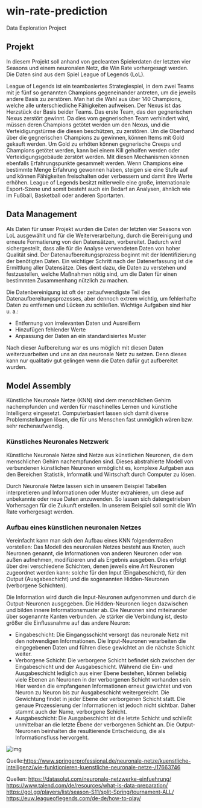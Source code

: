 # win-rate-prediction

Data Exploration Project

## Projekt

In diesem Projekt soll anhand von gecleanten Spielerdaten der letzten vier Seasons und einem neuronalen Netz, die Win Rate vorhergesagt werden.
Die Daten sind aus dem Spiel League of Legends (LoL).

League of Legends ist ein teambasiertes Strategiespiel, in dem zwei Teams mit je fünf so genannten Champions gegeneinander antreten, um die jeweils andere Basis zu zerstören. Man hat die Wahl aus über 140 Champions, welche alle unterschiedliche Fähigkeiten aufweisen. 
Der Nexus ist das Herzstück der Basis beider Teams. Das erste Team, das den gegnerischen Nexus zerstört gewinnt. Da dies vom gegnerischen Team verhindert wird, müssen deren Champions getötet werden um den Nexus, und die Verteidigungstürme die diesen beschützen, zu zerstören. Um die Oberhand über die gegnerischen Champions zu gewinnen, können Items mit Gold gekauft werden. 
Um Gold zu erhöten können gegnerische Creeps und Champions getötet werden, kann bei einem Kill geholfen werden oder Verteidigungsgebäude zerstört werden. 
Mit diesen Mechanismen können ebenfalls Erfahrungspunkte gesammelt werden. Wenn Champions eine bestimmte Menge Erfahrung gewonnen haben, steigen sie eine Stufe auf und können Fähigkeiten freischalten oder verbessern und damit ihre Werte erhöhen.
League of Legends besitzt mitlerweile eine große, internationale Esport-Szene und somit besteht auch ein Bedarf an Analysen, ähnlich wie im Fußball, Basketball oder anderen Sportarten.

## Data Management

Als Daten für unser Projekt wurden die Daten der letzten vier Seasons von LoL ausgewählt und für die Weiterverarbeitung, durch die Bereinigung und erneute Formatierung von den Datensätzen, vorbereitet. Dadurch wird sichergestellt, dass alle für die Analyse verwendeten Daten von hoher Qualität sind.
Der Datenaufbereitungsprozess beginnt mit der Identifizierung der benötigten Daten. Ein wichtiger Schritt nach der Datenerfassung ist die Ermittlung aller Datensätze. Dies dient dazu, die Daten zu verstehen und festzustellen, welche Maßnahmen nötig sind, um die Daten für einen bestimmten Zusammenhang nützlich zu machen.

Die Datenbereinigung ist oft der zeitaufwendigste Teil des Datenaufbereitungsprozesses, aber dennoch extrem wichtig, um fehlerhafte Daten zu entfernen und Lücken zu schließen. Wichtige Aufgaben sind hier u. a.:

- Entfernung von irrelevanten Daten und Ausreißern
- Hinzufügen fehlender Werte
- Anpassung der Daten an ein standardisiertes Muster

Nach dieser Aufbereitung war es uns möglich mit diesen Daten weiterzuarbeiten und uns an das neuronale Netz zu setzen. Denn dieses kann nur qualitativ gut gelingen wenn die Daten dafür gut aufbereitet wurden.

## Model Assembly

Künstliche Neuronale Netze (KNN) sind dem menschlichen Gehirn nachempfunden und werden für maschinelles Lernen und künstliche Intelligenz eingesetzt. Computerbasiert lassen sich damit diverse Problemstellungen lösen, die für uns Menschen fast unmöglich wären bzw. sehr rechenaufwendig.

### Künstliches Neuronales Netzwerk

Künstliche Neuronale Netze sind Netze aus künstlichen Neuronen, die dem menschlichen Gehirn nachempfunden sind. Dieses abstrahierte Modell von verbundenen künstlichen Neuronen ermöglicht es, komplexe Aufgaben aus den Bereichen Statistik, Informatik und Wirtschaft durch Computer zu lösen.

Durch Neuronale Netze lassen sich in unserem Beispiel Tabellen interpretieren und Informationen oder Muster extrahieren, um diese auf unbekannte oder neue Daten anzuwenden. So lassen sich datengetrieben Vorhersagen für die Zukunft erstellen. In unserem Beispiel soll somit die Win Rate vorhergesagt werden.

### Aufbau eines künstlichen neuronalen Netzes

Vereinfacht kann man sich den Aufbau eines KNN folgendermaßen vorstellen: Das Modell des neuronalen Netzes besteht aus Knoten, auch Neuronen genannt, die Informationen von anderen Neuronen oder von außen aufnehmen, modifizieren und als Ergebnis ausgeben. Dies erfolgt über drei verschiedene Schichten, denen jeweils eine Art Neuronen zugeordnet werden kann: solche für den Input (Eingabeschicht), für den Output (Ausgabeschicht) und die sogenannten Hidden-Neuronen (verborgene Schichten).

Die Information wird durch die Input-Neuronen aufgenommen und durch die Output-Neuronen ausgegeben. Die Hidden-Neuronen liegen dazwischen und bilden innere Informationsmuster ab. Die Neuronen sind miteinander über sogenannte Kanten verbunden. Je stärker die Verbindung ist, desto größer die Einflussnahme auf das andere Neuron:

- Eingabeschicht: Die Eingangsschicht versorgt das neuronale Netz mit den notwendigen Informationen. Die Input-Neuronen verarbeiten die eingegebenen Daten und führen diese gewichtet an die nächste Schicht weiter.
- Verborgene Schicht: Die verborgene Schicht befindet sich zwischen der Eingabeschicht und der Ausgabeschicht. Während die Ein- und Ausgabeschicht lediglich aus einer Ebene bestehen, können beliebig viele Ebenen an Neuronen in der verborgenen Schicht vorhanden sein. Hier werden die empfangenen Informationen erneut gewichtet und von Neuron zu Neuron bis zur Ausgabeschicht weitergereicht. Die Gewichtung findet in jeder Ebene der verborgenen Schicht statt. Die genaue Prozessierung der Informationen ist jedoch nicht sichtbar. Daher stammt auch der Name, verborgene Schicht.
- Ausgabeschicht: Die Ausgabeschicht ist die letzte Schicht und schließt unmittelbar an die letzte Ebene der verborgenen Schicht an. Die Output-Neuronen beinhalten die resultierende Entscheidung, die als Informationsfluss hervorgeht.

![img](https://media.springernature.com/lw1000/springer-cms/rest/v1/img/17663890/v4/4by3?as=jpg)

Quelle:<https://www.springerprofessional.de/neuronale-netze/kuenstliche-intelligenz/wie-funktionieren-kuenstliche-neuronale-netze-/17663746>

Quellen:
<https://datasolut.com/neuronale-netzwerke-einfuehrung/>
<https://www.talend.com/de/resources/what-is-data-preparation/>
<https://gol.gg/players/list/season-S11/split-Spring/tournament-ALL/>
<https://euw.leagueoflegends.com/de-de/how-to-play/>
